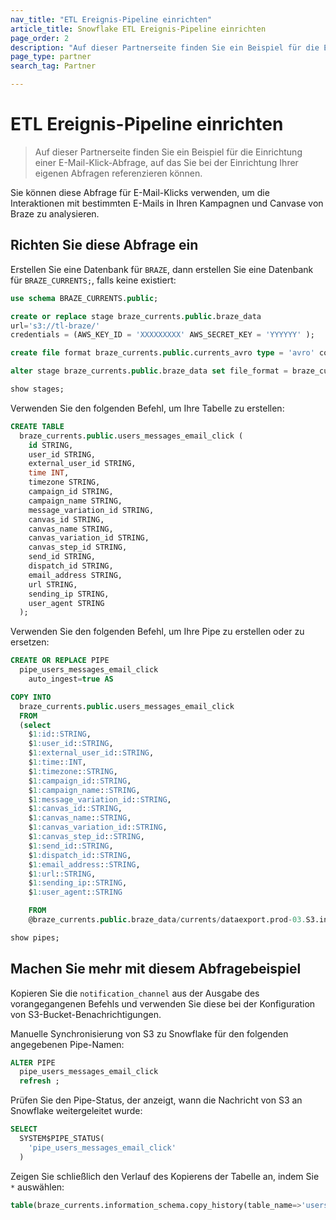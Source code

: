 ```yaml
---
nav_title: "ETL Ereignis-Pipeline einrichten"
article_title: Snowflake ETL Ereignis-Pipeline einrichten
page_order: 2
description: "Auf dieser Partnerseite finden Sie ein Beispiel für die Einrichtung einer E-Mail-Klick-Abfrage, auf das Sie bei der Einrichtung Ihrer eigenen Abfragen referenzieren können."
page_type: partner
search_tag: Partner

---
```


# ETL Ereignis-Pipeline einrichten

> Auf dieser Partnerseite finden Sie ein Beispiel für die Einrichtung einer E-Mail-Klick-Abfrage, auf das Sie bei der Einrichtung Ihrer eigenen Abfragen referenzieren können.

Sie können diese Abfrage für E-Mail-Klicks verwenden, um die Interaktionen mit bestimmten E-Mails in Ihren Kampagnen und Canvase von Braze zu analysieren.

## Richten Sie diese Abfrage ein

Erstellen Sie eine Datenbank für `BRAZE`, dann erstellen Sie eine Datenbank für `BRAZE_CURRENTS;`, falls keine existiert:

```sql
use schema BRAZE_CURRENTS.public;

create or replace stage braze_currents.public.braze_data
url='s3://tl-braze/'
credentials = (AWS_KEY_ID = 'XXXXXXXXX' AWS_SECRET_KEY = 'YYYYYY' );

create file format braze_currents.public.currents_avro type = 'avro' compression = 'auto';

alter stage braze_currents.public.braze_data set file_format = braze_currents.public.currents_avro;

show stages;
```

Verwenden Sie den folgenden Befehl, um Ihre Tabelle zu erstellen:

```sql
CREATE TABLE
  braze_currents.public.users_messages_email_click (
    id STRING,
    user_id STRING,
    external_user_id STRING,
    time INT,
    timezone STRING,
    campaign_id STRING,
    campaign_name STRING,
    message_variation_id STRING,
    canvas_id STRING,
    canvas_name STRING,
    canvas_variation_id STRING,
    canvas_step_id STRING,
    send_id STRING,
    dispatch_id STRING,
    email_address STRING,
    url STRING,
    sending_ip STRING,
    user_agent STRING
  );
```

Verwenden Sie den folgenden Befehl, um Ihre Pipe zu erstellen oder zu ersetzen:

```sql
CREATE OR REPLACE PIPE
  pipe_users_messages_email_click
    auto_ingest=true AS

COPY INTO
  braze_currents.public.users_messages_email_click
  FROM
  (select
    $1:id::STRING,
    $1:user_id::STRING,
    $1:external_user_id::STRING,
    $1:time::INT,
    $1:timezone::STRING,
    $1:campaign_id::STRING,
    $1:campaign_name::STRING,
    $1:message_variation_id::STRING,
    $1:canvas_id::STRING,
    $1:canvas_name::STRING,
    $1:canvas_variation_id::STRING,
    $1:canvas_step_id::STRING,
    $1:send_id::STRING,
    $1:dispatch_id::STRING,
    $1:email_address::STRING,
    $1:url::STRING,
    $1:sending_ip::STRING,
    $1:user_agent::STRING

    FROM
    @braze_currents.public.braze_data/currents/dataexport.prod-03.S3.integration.YOUR_INTEGRATION_ID_HERE/event_type=users.messages.email.click/);

show pipes;
```

## Machen Sie mehr mit diesem Abfragebeispiel

Kopieren Sie die `notification_channel` aus der Ausgabe des vorangegangenen Befehls und verwenden Sie diese bei der Konfiguration von S3-Bucket-Benachrichtigungen.

Manuelle Synchronisierung von S3 zu Snowflake für den folgenden angegebenen Pipe-Namen:
```sql
ALTER PIPE
  pipe_users_messages_email_click
  refresh ;
```

Prüfen Sie den Pipe-Status, der anzeigt, wann die Nachricht von S3 an Snowflake weitergeleitet wurde:
```sql
SELECT
  SYSTEM$PIPE_STATUS(
    'pipe_users_messages_email_click'
  )
```

Zeigen Sie schließlich den Verlauf des Kopierens der Tabelle an, indem Sie `*` auswählen:
```sql
table(braze_currents.information_schema.copy_history(table_name=>'users_messages_email_click', start_time=> dateadd(hours, -1, current_timestamp())));
```